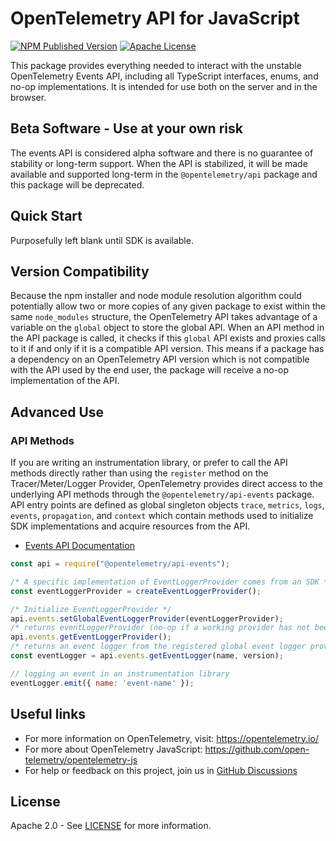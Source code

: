 # OpenTelemetry API for JavaScript

[![NPM Published Version][npm-img]][npm-url]
[![Apache License][license-image]][license-image]

This package provides everything needed to interact with the unstable OpenTelemetry Events API, including all TypeScript interfaces, enums, and no-op implementations. It is intended for use both on the server and in the browser.

## Beta Software - Use at your own risk

The events API is considered alpha software and there is no guarantee of stability or long-term support. When the API is stabilized, it will be made available and supported long-term in the `@opentelemetry/api` package and this package will be deprecated.

## Quick Start

Purposefully left blank until SDK is available.

## Version Compatibility

Because the npm installer and node module resolution algorithm could potentially allow two or more copies of any given package to exist within the same `node_modules` structure, the OpenTelemetry API takes advantage of a variable on the `global` object to store the global API. When an API method in the API package is called, it checks if this `global` API exists and proxies calls to it if and only if it is a compatible API version. This means if a package has a dependency on an OpenTelemetry API version which is not compatible with the API used by the end user, the package will receive a no-op implementation of the API.

## Advanced Use

### API Methods

If you are writing an instrumentation library, or prefer to call the API methods directly rather than using the `register` method on the Tracer/Meter/Logger Provider, OpenTelemetry provides direct access to the underlying API methods through the `@opentelemetry/api-events` package. API entry points are defined as global singleton objects `trace`, `metrics`, `logs`, `events`, `propagation`, and `context` which contain methods used to initialize SDK implementations and acquire resources from the API.

- [Events API Documentation][events-api-docs]

```javascript
const api = require("@opentelemetry/api-events");

/* A specific implementation of EventLoggerProvider comes from an SDK */
const eventLoggerProvider = createEventLoggerProvider();

/* Initialize EventLoggerProvider */
api.events.setGlobalEventLoggerProvider(eventLoggerProvider);
/* returns eventLoggerProvider (no-op if a working provider has not been initialized) */
api.events.getEventLoggerProvider();
/* returns an event logger from the registered global event logger provider (no-op if a working provider has not been initialized) */
const eventLogger = api.events.getEventLogger(name, version);

// logging an event in an instrumentation library
eventLogger.emit({ name: 'event-name' });
```

## Useful links

- For more information on OpenTelemetry, visit: <https://opentelemetry.io/>
- For more about OpenTelemetry JavaScript: <https://github.com/open-telemetry/opentelemetry-js>
- For help or feedback on this project, join us in [GitHub Discussions][discussions-url]

## License

Apache 2.0 - See [LICENSE][license-url] for more information.

[discussions-url]: https://github.com/open-telemetry/opentelemetry-js/discussions
[license-url]: https://github.com/open-telemetry/opentelemetry-js/blob/main/LICENSE
[license-image]: https://img.shields.io/badge/license-Apache_2.0-green.svg?style=flat
[npm-url]: https://www.npmjs.com/package/@opentelemetry/api-logs
[npm-img]: https://badge.fury.io/js/%40opentelemetry%2Fapi-logs.svg
[events-api-docs]: https://open-telemetry.github.io/opentelemetry-js/modules/_opentelemetry_api_events.html
